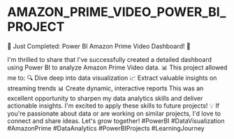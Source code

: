 # AMAZON_PRIME_VIDEO_POWER_BI_PROJECT

🚀 Just Completed: Power BI Amazon Prime Video Dashboard! 🎉

I'm thrilled to share that I've successfully created a detailed dashboard using Power BI to analyze Amazon Prime Video data. 📊
This project allowed me to: 🔍 Dive deep into data visualization 📈 Extract valuable insights on streaming trends 📊 Create dynamic, interactive reports
This was an excellent opportunity to sharpen my data analytics skills and deliver actionable insights. I'm excited to apply these skills to future projects!
💡 If you're passionate about data or are working on similar projects, I'd love to connect and share ideas. Let's grow together!
#PowerBI #DataVisualization #AmazonPrime #DataAnalytics #PowerBIProjects #LearningJourney
